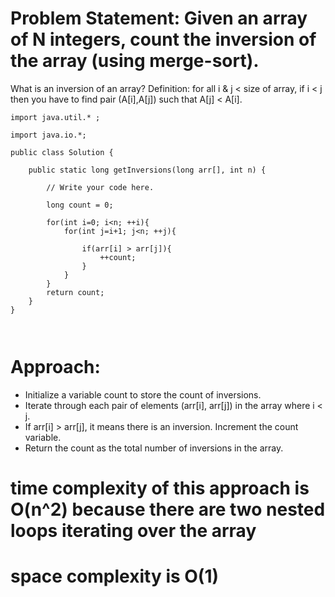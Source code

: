 # Problem Statement: Given an array of N integers, count the inversion of the array (using merge-sort).

What is an inversion of an array? Definition: for all i & j < size of array, if i < j then you have to find pair (A[i],A[j]) such that A[j] < A[i].


```
import java.util.* ;

import java.io.*; 

public class Solution {

    public static long getInversions(long arr[], int n) {

        // Write your code here.

        long count = 0;

        for(int i=0; i<n; ++i){
            for(int j=i+1; j<n; ++j){

                if(arr[i] > arr[j]){
                    ++count;
                }
            }
        }
        return count;
    }
}



```



# Approach:

* Initialize a variable count to store the count of inversions.
* Iterate through each pair of elements (arr[i], arr[j]) in the array where i < j.
* If arr[i] > arr[j], it means there is an inversion. Increment the count variable.
* Return the count as the total number of inversions in the array.

# time complexity of this approach is O(n^2) because there are two nested loops iterating over the array
# space complexity is O(1)
